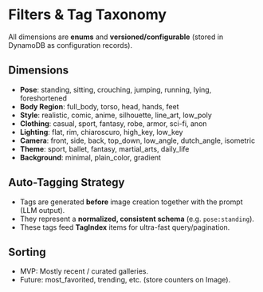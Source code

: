 # Filters & Tag Taxonomy

All dimensions are **enums** and **versioned/configurable** (stored in DynamoDB as configuration records).

## Dimensions
- **Pose**: standing, sitting, crouching, jumping, running, lying, foreshortened
- **Body Region**: full_body, torso, head, hands, feet
- **Style**: realistic, comic, anime, silhouette, line_art, low_poly
- **Clothing**: casual, sport, fantasy, robe, armor, sci-fi, anon
- **Lighting**: flat, rim, chiaroscuro, high_key, low_key
- **Camera**: front, side, back, top_down, low_angle, dutch_angle, isometric
- **Theme**: sport, ballet, fantasy, martial_arts, daily_life
- **Background**: minimal, plain_color, gradient

## Auto-Tagging Strategy
- Tags are generated **before** image creation together with the prompt (LLM output).
- They represent a **normalized, consistent schema** (e.g. `pose:standing`).
- These tags feed **TagIndex** items for ultra-fast query/pagination.

## Sorting
- MVP: Mostly recent / curated galleries.
- Future: most_favorited, trending, etc. (store counters on Image).
